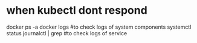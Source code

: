 # when kubectl dont respond
docker ps -a 
docker logs #to check logs of system components
systemctl status <service-name>
journalctl | grep <service-name> #to check logs of service